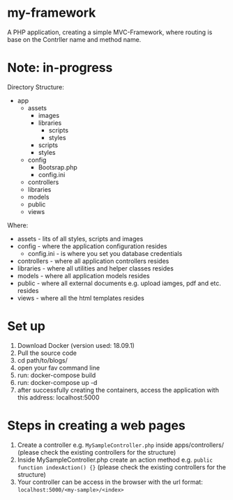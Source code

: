 # my-framework
A PHP application, creating a simple MVC-Framework, where routing is base on the Contrller name and method name.

# Note: in-progress
Directory Structure:
* app 
    * assets
        *  images
        *  libraries
            *   scripts
            *   styles
        *  scripts
        *  styles
    *  config
        *  Bootsrap.php
        *  config.ini
    *  controllers
    *  libraries
    *  models
    *  public
    *  views
    
Where:
- assets - lits of all styles, scripts and images
- config - where the application configuration resides
    - config.ini - is where you set you database credentials
- controllers - where all application controllers resides
- libraries - where all utilities and helper classes resides
- models - where all application models resides
- public - where all external documents e.g. upload iamges, pdf and etc. resides
- views - where all the html templates resides

# Set up
1. Download Docker (version used: 18.09.1)
2. Pull the source code
3. cd path/to/blogs/
4. open your fav command line
5. run: docker-compose build
6. run: docker-compose up -d
7. after successfully creating the containers, access the application with this address: localhost:5000

# Steps in creating a web pages
1. Create a controller e.g. `MySampleController.php` inside apps/controllers/ (please check the existing controllers for the structure)
2. Inside MySampleController.php create an action method e.g. `public function indexAction() {}` (please check the existing controllers for the structure)
3. Your controller can be access in the browser with the url format: `localhost:5000/<my-sample>/<index>`


